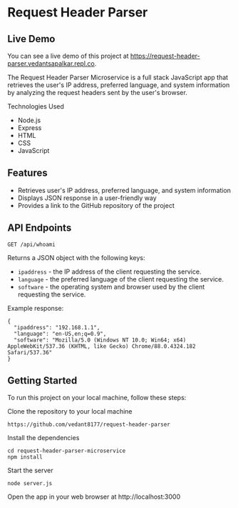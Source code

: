 # Request Header Parser

## Live Demo
You can see a live demo of this project at https://request-header-parser.vedantsapalkar.repl.co.

The Request Header Parser Microservice is a full stack JavaScript app that retrieves the user's IP address, preferred language, and system information by analyzing the request headers sent by the user's browser.

Technologies Used
- Node.js
- Express
- HTML
- CSS
- JavaScript

## Features
- Retrieves user's IP address, preferred language, and system information
- Displays JSON response in a user-friendly way
- Provides a link to the GitHub repository of the project

## API Endpoints

`GET /api/whoami`

Returns a JSON object with the following keys:

- `ipaddress` - the IP address of the client requesting the service.
- `language` - the preferred language of the client requesting the service.
- `software` - the operating system and browser used by the client requesting the service.

Example response:
```
{
  "ipaddress": "192.168.1.1",
  "language": "en-US,en;q=0.9",
  "software": "Mozilla/5.0 (Windows NT 10.0; Win64; x64) AppleWebKit/537.36 (KHTML, like Gecko) Chrome/88.0.4324.182 Safari/537.36"
}
```

## Getting Started
To run this project on your local machine, follow these steps:

Clone the repository to your local machine
```
https://github.com/vedant8177/request-header-parser
```
Install the dependencies
```
cd request-header-parser-microservice
npm install
```
Start the server
```
node server.js
```
Open the app in your web browser at http://localhost:3000
